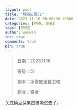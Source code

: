 ```yaml
---
layout: post
title: "导随记录31"
date: 2023-11-16 00:00:00 +0800
categories: [导随, 贤者]
tags: [导随]
author: wanwan
toc: true
comments: true
pin: true
---
```

> 日期：2023.11.16
>
> 等级：51
>
> 副本：冰雪废堡暮卫塔
>
> 职业：贤者

关底俩豆芽果然被吸进去了。